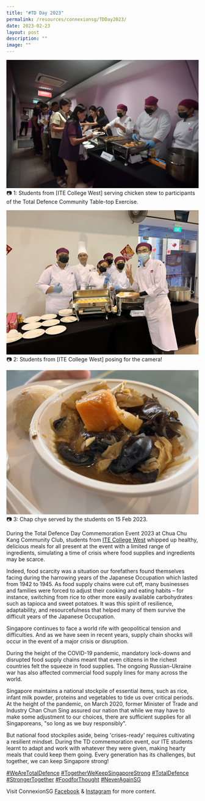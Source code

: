 ```yaml
---
title: "#TD Day 2023"
permalink: /resources/connexionsg/TDDay2023/
date: 2023-02-23
layout: post
description: ""
image: ""
---
```


![](/images/connexionsg/2023/Serving%20Food-TD.jpeg)
📷 1: Students from [ITE College West] serving chicken stew to participants of the Total Defence Community Table-top Exercise.

![](/images/connexionsg/2023/332828951_738952694613373_2049585539034408156_n.jpeg)
📷 2: Students from [ITE College West] posing for the camera!

![](/images/connexionsg/2023/332553567_572945931563348_3108115166755834539_n.jpeg)
📷 3: Chap chye served by the students on 15 Feb 2023.

During the Total Defence Day Commemoration Event 2023 at Chua Chu Kang Community Club, students from [ITE College West](https://www.facebook.com/itecollegewest?__cft__[0]=AZVZ6QOFX6cTnFxMKIwwQ6CmKzOeTt67wcvEymZZlp1NGE3BAob9EE3MICgtQ3WWObBXh3-8bGfHoeBktgInZNWQaiMXb9W1e8P62LedgCK3CJrPDu5KMqzXbGsAyRUwODSEP0eZHvg1ncRXKO0UXipfYsyrInIuT0-InsopesnFXOZ0YIpbn-9uPg4VJ5ix2vA&__tn__=-]K-R) whipped up healthy, delicious meals for all present at the event with a limited range of ingredients, simulating a time of crisis where food supplies and ingredients may be scarce.

Indeed, food scarcity was a situation our forefathers found themselves facing during the harrowing years of the Japanese Occupation which lasted from 1942 to 1945. As food supply chains were cut off, many businesses and families were forced to adjust their cooking and eating habits – for instance, switching from rice to other more easily available carbohydrates such as tapioca and sweet potatoes. It was this spirit of resilience, adaptability, and resourcefulness that helped many of them survive the difficult years of the Japanese Occupation.

Singapore continues to face a world rife with geopolitical tension and difficulties. And as we have seen in recent years, supply chain shocks will occur in the event of a major crisis or disruption.

During the height of the COVID-19 pandemic, mandatory lock-downs and disrupted food supply chains meant that even citizens in the richest countries felt the squeeze in food supplies. The ongoing Russian-Ukraine war has also affected commercial food supply lines for many across the world.

Singapore maintains a national stockpile of essential items, such as rice, infant milk powder, proteins and vegetables to tide us over critical periods. At the height of the pandemic, on March 2020, former Minister of Trade and Industry Chan Chun Sing assured our nation that while we may have to make some adjustment to our choices, there are sufficient supplies for all Singaporeans, "so long as we buy responsibly".

But national food stockpiles aside, being 'crises-ready' requires cultivating a resilient mindset. During the TD commemoration event, our ITE students learnt to adapt and work with whatever they were given, making hearty meals that could keep them going. Every generation has its challenges, but together, we can keep Singapore strong!

[#WeAreTotalDefence](https://www.facebook.com/hashtag/wearetotaldefence?__eep__=6&__cft__[0]=AZVZ6QOFX6cTnFxMKIwwQ6CmKzOeTt67wcvEymZZlp1NGE3BAob9EE3MICgtQ3WWObBXh3-8bGfHoeBktgInZNWQaiMXb9W1e8P62LedgCK3CJrPDu5KMqzXbGsAyRUwODSEP0eZHvg1ncRXKO0UXipfYsyrInIuT0-InsopesnFXOZ0YIpbn-9uPg4VJ5ix2vA&__tn__=*NK-R) [#TogetherWeKeepSingaporeStrong](https://www.facebook.com/hashtag/togetherwekeepsingaporestrong?__eep__=6&__cft__[0]=AZVZ6QOFX6cTnFxMKIwwQ6CmKzOeTt67wcvEymZZlp1NGE3BAob9EE3MICgtQ3WWObBXh3-8bGfHoeBktgInZNWQaiMXb9W1e8P62LedgCK3CJrPDu5KMqzXbGsAyRUwODSEP0eZHvg1ncRXKO0UXipfYsyrInIuT0-InsopesnFXOZ0YIpbn-9uPg4VJ5ix2vA&__tn__=*NK-R) [#TotalDefence](https://www.facebook.com/hashtag/totaldefence?__eep__=6&__cft__[0]=AZVZ6QOFX6cTnFxMKIwwQ6CmKzOeTt67wcvEymZZlp1NGE3BAob9EE3MICgtQ3WWObBXh3-8bGfHoeBktgInZNWQaiMXb9W1e8P62LedgCK3CJrPDu5KMqzXbGsAyRUwODSEP0eZHvg1ncRXKO0UXipfYsyrInIuT0-InsopesnFXOZ0YIpbn-9uPg4VJ5ix2vA&__tn__=*NK-R) [#StrongerTogether](https://www.facebook.com/hashtag/strongertogether?__eep__=6&__cft__[0]=AZVZ6QOFX6cTnFxMKIwwQ6CmKzOeTt67wcvEymZZlp1NGE3BAob9EE3MICgtQ3WWObBXh3-8bGfHoeBktgInZNWQaiMXb9W1e8P62LedgCK3CJrPDu5KMqzXbGsAyRUwODSEP0eZHvg1ncRXKO0UXipfYsyrInIuT0-InsopesnFXOZ0YIpbn-9uPg4VJ5ix2vA&__tn__=*NK-R) [#FoodforThought](https://www.facebook.com/hashtag/foodforthought?__eep__=6&__cft__[0]=AZVZ6QOFX6cTnFxMKIwwQ6CmKzOeTt67wcvEymZZlp1NGE3BAob9EE3MICgtQ3WWObBXh3-8bGfHoeBktgInZNWQaiMXb9W1e8P62LedgCK3CJrPDu5KMqzXbGsAyRUwODSEP0eZHvg1ncRXKO0UXipfYsyrInIuT0-InsopesnFXOZ0YIpbn-9uPg4VJ5ix2vA&__tn__=*NK-R) [#NeverAgainSG](https://www.facebook.com/hashtag/neveragainsg?__eep__=6&__cft__[0]=AZVZ6QOFX6cTnFxMKIwwQ6CmKzOeTt67wcvEymZZlp1NGE3BAob9EE3MICgtQ3WWObBXh3-8bGfHoeBktgInZNWQaiMXb9W1e8P62LedgCK3CJrPDu5KMqzXbGsAyRUwODSEP0eZHvg1ncRXKO0UXipfYsyrInIuT0-InsopesnFXOZ0YIpbn-9uPg4VJ5ix2vA&__tn__=*NK-R)

Visit ConnexionSG [Facebook](https://www.facebook.com/ConnexionSG) & [Instagram](https://www.instagram.com/connexionsg/) for more content.